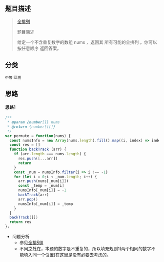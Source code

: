 ## 题目描述

> [全排列](https://leetcode-cn.com/problems/permutations/)
>
>题目简述
>
>给定一个不含重复数字的数组 nums ，返回其 所有可能的全排列 。你可以 按任意顺序 返回答案。

## 分类
`中等` `回溯` 

## 思路
#### 思路1
```javascript
/**
 * @param {number[]} nums
 * @return {number[][]}
 */
var permute = function(nums) {
  const numsInfo = new Array(nums.length).fill().map((i, index) => index)
  const res = []
  function backTrack (arr) {
    if (arr.length === nums.length) {
      res.push([...arr])
      return
    }
    const _num = numsInfo.filter(i => i !== -1)
    for (let i = 0;i < _num.length; i++) {
      arr.push(nums[_num[i]])
      const _temp = _num[i]
      numsInfo[_num[i]] = -1
      backTrack(arr)
      arr.pop()
      numsInfo[_num[i]] = _temp
    }
  }
  backTrack([])
  return res
};
```
- 问题分析
  - 参见[全排列II](47-全排列II.md)
  - 不同之处在，本题的数字是不重复的，所以填充规则1(两个相同的数字不能填入同一个位置)在这里是没有必要去考虑的。